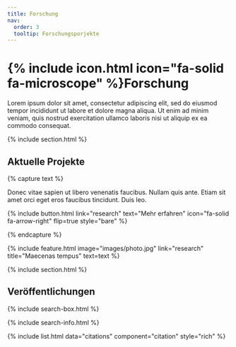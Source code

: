 ```yaml
---
title: Forschung
nav:
  order: 3
  tooltip: Forschungsporjekte
---
```


# {% include icon.html icon="fa-solid fa-microscope" %}Forschung

Lorem ipsum dolor sit amet, consectetur adipiscing elit, sed do eiusmod tempor incididunt ut labore et dolore magna aliqua.
Ut enim ad minim veniam, quis nostrud exercitation ullamco laboris nisi ut aliquip ex ea commodo consequat.

{% include section.html %}

## Aktuelle Projekte

{% capture text %}

Donec vitae sapien ut libero venenatis faucibus. Nullam quis ante. Etiam sit amet orci eget eros faucibus tincidunt. Duis leo.

{%
  include button.html
  link="research"
  text="Mehr erfahren"
  icon="fa-solid fa-arrow-right"
  flip=true
  style="bare"
%}

{% endcapture %}

{%
  include feature.html
  image="images/photo.jpg"
  link="research"
  title="Maecenas tempus"
  text=text
%}

{% include section.html %}

## Veröffentlichungen

{% include search-box.html %}

{% include search-info.html %}

{% include list.html data="citations" component="citation" style="rich" %}
